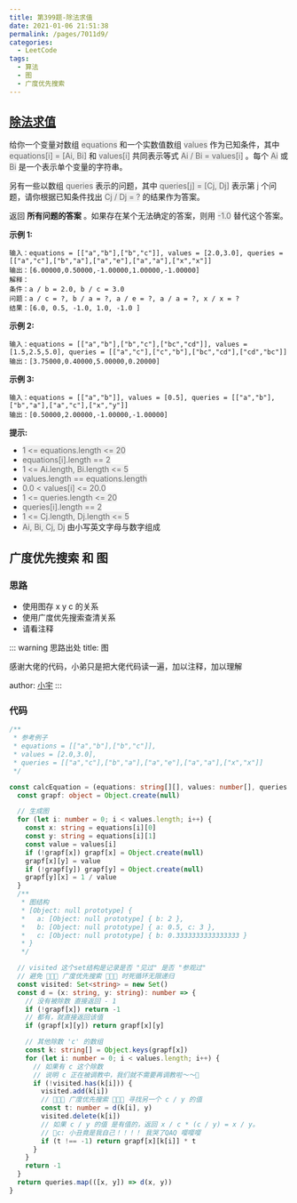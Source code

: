 ```yaml
---
title: 第399题-除法求值
date: 2021-01-06 21:51:38
permalink: /pages/7011d9/
categories:
  - LeetCode
tags:
  - 算法
  - 图
  - 广度优先搜索
---
```


## [除法求值](https://leetcode-cn.com/problems/evaluate-division/)

给你一个变量对数组 <font style="background: #eee; color: #666;">equations</font> 和一个实数值数组 <font style="background: #eee; color: #666;">values</font> 作为已知条件，其中 <font style="background: #eee; color: #666;">equations[i] = [Ai, Bi]</font> 和 <font style="background: #eee; color: #666;">values[i]</font> 共同表示等式 <font style="background: #eee; color: #666;">Ai / Bi = values[i]</font> 。每个 <font style="background: #eee; color: #666;">Ai</font> 或 <font style="background: #eee; color: #666;">Bi</font> 是一个表示单个变量的字符串。

另有一些以数组 <font style="background: #eee; color: #666;">queries</font> 表示的问题，其中 <font style="background: #eee; color: #666;">queries[j] = [Cj, Dj]</font> 表示第 <font style="background: #eee; color: #666;">j</font> 个问题，请你根据已知条件找出 <font style="background: #eee; color: #666;">Cj / Dj = ?</font> 的结果作为答案。

返回 **所有问题的答案** 。如果存在某个无法确定的答案，则用 <font style="background: #eee; color: #666;">-1.0</font> 替代这个答案。

**示例 1:**

```
输入：equations = [["a","b"],["b","c"]], values = [2.0,3.0], queries = [["a","c"],["b","a"],["a","e"],["a","a"],["x","x"]]
输出：[6.00000,0.50000,-1.00000,1.00000,-1.00000]
解释：
条件：a / b = 2.0, b / c = 3.0
问题：a / c = ?, b / a = ?, a / e = ?, a / a = ?, x / x = ?
结果：[6.0, 0.5, -1.0, 1.0, -1.0 ]
```

<!-- more -->

**示例 2:**

```
输入：equations = [["a","b"],["b","c"],["bc","cd"]], values = [1.5,2.5,5.0], queries = [["a","c"],["c","b"],["bc","cd"],["cd","bc"]]
输出：[3.75000,0.40000,5.00000,0.20000]
```

**示例 3:**

```
输入：equations = [["a","b"]], values = [0.5], queries = [["a","b"],["b","a"],["a","c"],["x","y"]]
输出：[0.50000,2.00000,-1.00000,-1.00000]
```

**提示:**

- <font style="background: #eee; color: #666;">1 <= equations.length <= 20</font>
- <font style="background: #eee; color: #666;">equations[i].length == 2</font>
- <font style="background: #eee; color: #666;">1 <= Ai.length, Bi.length <= 5</font>
- <font style="background: #eee; color: #666;">values.length == equations.length</font>
- <font style="background: #eee; color: #666;">0.0 < values[i] <= 20.0</font>
- <font style="background: #eee; color: #666;">1 <= queries.length <= 20</font>
- <font style="background: #eee; color: #666;">queries[i].length == 2</font>
- <font style="background: #eee; color: #666;">1 <= Cj.length, Dj.length <= 5</font>
- <font style="background: #eee; color: #666;">Ai, Bi, Cj, Dj</font> 由小写英文字母与数字组成

## 广度优先搜索 和 图

### 思路

- 使用图存 x y c 的关系
- 使用广度优先搜索查清关系
- 请看注释

::: warning 思路出处
title: 图

感谢大佬的代码，小弟只是把大佬代码读一遍，加以注释，加以理解

author: [小宇](https://leetcode-cn.com/problems/remove-duplicate-letters/solution/ha-xi-biao-shu-zu-zhan-5xing-dai-ma-2jie-ttcd/)
:::

### 代码

```TypeScript
/**
 * 参考例子
 * equations = [["a","b"],["b","c"]],
 * values = [2.0,3.0],
 * queries = [["a","c"],["b","a"],["a","e"],["a","a"],["x","x"]]
 */

const calcEquation = (equations: string[][], values: number[], queries: string[][]): number[] => {
  const grapf: object = Object.create(null)

  // 生成图
  for (let i: number = 0; i < values.length; i++) {
    const x: string = equations[i][0]
    const y: string = equations[i][1]
    const value = values[i]
    if (!grapf[x]) grapf[x] = Object.create(null)
    grapf[x][y] = value
    if (!grapf[y]) grapf[y] = Object.create(null)
    grapf[y][x] = 1 / value
  }
  /**
   * 图结构
   * [Object: null prototype] {
   *   a: [Object: null prototype] { b: 2 },
   *   b: [Object: null prototype] { a: 0.5, c: 3 },
   *   c: [Object: null prototype] { b: 0.3333333333333333 }
   * }
   */

  // visited 这个set结构是记录是否 "见过" 是否 "参观过"
  // 避免 🚀🚀🚀 广度优先搜索 🚀🚀🚀 时死循环无限递归
  const visited: Set<string> = new Set()
  const d = (x: string, y: string): number => {
    // 没有被除数 直接返回 - 1
    if (!grapf[x]) return -1
    // 都有，就直接返回该值
    if (grapf[x][y]) return grapf[x][y]

    // 其他除数 'c' 的数组
    const k: string[] = Object.keys(grapf[x])
    for (let i: number = 0; i < values.length; i++) {
      // 如果有 c 这个除数
      // 说明 c 正在被调教中，我们就不需要再调教啦～～👯
      if (!visited.has(k[i])) {
        visited.add(k[i])
        // 🚀🚀🚀 广度优先搜索 🚀🚀🚀 寻找另一个 c / y 的值
        const t: number = d(k[i], y)
        visited.delete(k[i])
        // 如果 c / y 的值 是有值的，返回 x / c * (c / y) = x / y。
        // 🤡c: 小丑竟是我自己！！！！ 我哭了QAQ 嘤嘤嘤
        if (t !== -1) return grapf[x][k[i]] * t
      }
    }
    return -1
  }
  return queries.map(([x, y]) => d(x, y))
}
```
